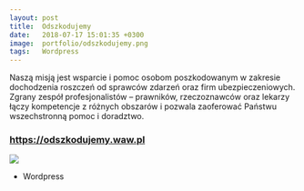 ```yaml
---
layout: post
title:  Odszkodujemy
date:   2018-07-17 15:01:35 +0300
image:  portfolio/odszkodujemy.png
tags:   Wordpress
---
```

Naszą misją jest wsparcie i pomoc osobom poszkodowanym w zakresie dochodzenia roszczeń od sprawców zdarzeń oraz firm ubezpieczeniowych. Zgrany zespół profesjonalistów – prawników, rzeczoznawców oraz lekarzy łączy kompetencje z różnych obszarów i pozwala zaoferować Państwu wszechstronną pomoc i doradztwo.

<h3 class="post__project-link"> 
  <a href="https://odszkodujemy.waw.pl" target="_blank">https://odszkodujemy.waw.pl</a> 
</h3>

![]( {{site.baseurl}}/images/portfolio/odszkodujemy2.png )

<ul class="post__ul">
  <li>Wordpress</li>
</ul>